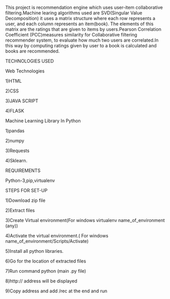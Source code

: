 
This project is recommendation engine which uses user-item collaborative filtering.Machine learing algorithms used are SVD(Singular Value Decomposition) it uses a matrix structure where each row represents a user, and each column represents an item(book). The elements of this matrix are the ratings that are given to items by users.Pearson Correlation Coefficient (PCC)measures similarity for Collaborative filtering recommender system, to evaluate how much two users are correlated.In this way by computing ratings given by user to a book is calculated and books are recommended.


TECHNOLOGIES USED

Web Technologies

1)HTML

2)CSS

3)JAVA SCRIPT

4)FLASK




Machine Learning Library In Python

1)pandas

2)numpy

3)Requests

4)Sklearn.


REQUIREMENTS


Python-3,pip,virtualenv



STEPS FOR SET-UP


1)Download zip file 

2)Extract files  

3)Create Virtual environment(For windows virtualenv name_of_environment (any))

4)Activate the virtual environment.( For windows name_of_environment/Scripts/Activate)

5)Install all python libraries.

6)Go for the location of extracted files

7)Run command python (main .py file)

8)http:// address will be displayed 

9)Copy address and add /rec at the end and run








 






